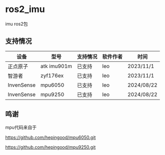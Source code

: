 # ros2_imu
imu ros2包

## 支持情况
| 设备    | 型号    | 支持情况 | 软件作者 | 时间 |
|---------|---------|----------|------|---------|
| 正点原子| atk imu901m | 已支持   | leo   | 2023/11/1 |
| 智游者  | zyf176ex | 已支持   | leo   | 2023/11/1 |
| InvenSense | mpu6050 | 已支持   | leo   | 2024/08/22 |
| InvenSense  | mpu9250 | 已支持   | leo   | 2024/08/22 |

## 鸣谢
mpu代码来自于

https://github.com/hepingood/mpu6050.git

https://github.com/hepingood/mpu9250.git
